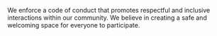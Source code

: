 We enforce a code of conduct that promotes respectful and inclusive interactions within our community. We believe in creating a safe and welcoming space for everyone to participate.
